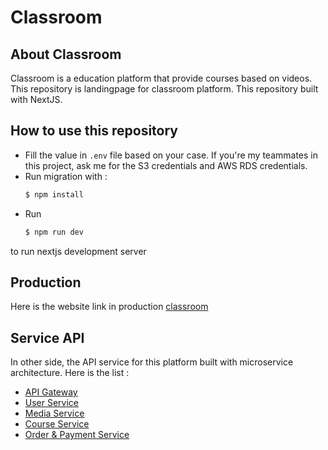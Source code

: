 # Classroom

## About Classroom

Classroom is a education platform that provide courses based on videos. This repository is landingpage for classroom platform. This repository built with NextJS.

## How to use this repository

-   Fill the value in `.env` file based on your case. If you're my teammates in this project, ask me for the S3 credentials and AWS RDS credentials.
-   Run migration with :
    ```bash
    $ npm install
    ```
-   Run
    ```bash
    $ npm run dev
    ```

to run nextjs development server

## Production

Here is the website link in production [classroom](https://classroom-frontpage-fe.vercel.app/)

## Service API

In other side, the API service for this platform built with microservice architecture.
Here is the list :

-   [API Gateway](https://github.com/bangyadiii/classroom-api-gateway)
-   [User Service](https://github.com/bangyadiii/classroom-service-user)
-   [Media Service](https://github.com/bangyadiii/classroom-service-media)
-   [Course Service](https://github.com/bangyadiii/classroom-service-course)
-   [Order & Payment Service](https://github.com/bangyadiii/classroom-service-order-payment)
